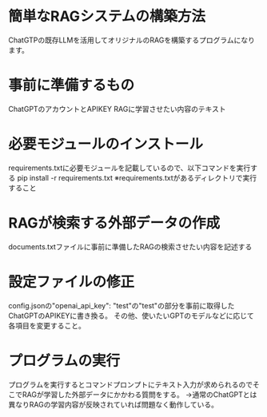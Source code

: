 # 簡単なRAGシステムの構築方法
ChatGTPの既存LLMを活用してオリジナルのRAGを構築するプログラムになります。
# 事前に準備するもの
ChatGPTのアカウントとAPIKEY
RAGに学習させたい内容のテキスト
# 必要モジュールのインストール
requirements.txtに必要モジュールを記載しているので、以下コマンドを実行する
pip install -r requirements.txt
※requirements.txtがあるディレクトリで実行すること
# RAGが検索する外部データの作成
documents.txtファイルに事前に準備したRAGの検索させたい内容を記述する
# 設定ファイルの修正
config.jsonの"openai_api_key": "test"の"test"の部分を事前に取得したChatGPTのAPIKEYに書き換る。
その他、使いたいGPTのモデルなどに応じて各項目を変更すること。
# プログラムの実行
プログラムを実行するとコマンドプロンプトにテキスト入力が求められるのでそこでRAGが学習した外部データにかかわる質問をする。
→通常のChatGPTとは異なりRAGの学習内容が反映されていれば問題なく動作している。
